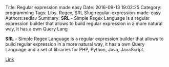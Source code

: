 Title: Regular expression made easy
Date: 2016-09-13 19:02:25
Category: programming
Tags: Libs, Regex, SRL
Slug:regular-expression-made-easy
Authors:sedlav
Summary: **SRL** - Simple Regex Language is a regular expression builder that allows to build regular expression in a more natural way, it has a own Query Lang

**SRL** - Simple Regex Language is a regular expression builder that allows to build regular expression in a more natural way, it has a own Query Language and a set of libraries for PHP, Python, Java, JavaScript.

[Link](https://simple-regex.com/)
